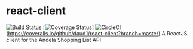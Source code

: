 # react-client
[![Build Status](https://travis-ci.org/daud1/react-client.svg?branch=master)](https://travis-ci.org/daud1/react-client)
[![Coverage Status](https://coveralls.io/repos/github/daud1/react-client/badge.svg?branch=master)]
[![CircleCI](https://circleci.com/gh/daud1/react-client/tree/master.svg?style=svg)](https://circleci.com/gh/daud1/react-client/tree/master)
(https://coveralls.io/github/daud1/react-client?branch=master)
A ReactJS client for the Andela Shopping List API
